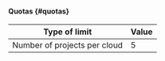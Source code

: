 #### Quotas {#quotas}

| Type of limit | Value |
| ----- | ----- |
| Number of projects per cloud | 5 |

